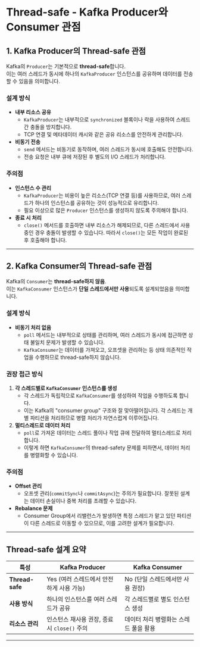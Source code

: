 

# Thread-safe - Kafka Producer와 Consumer 관점

## 1. Kafka Producer의 Thread-safe 관점
Kafka의 `Producer`는 기본적으로 **thread-safe**합니다.  
이는 여러 스레드가 동시에 하나의 `KafkaProducer` 인스턴스를 공유하며 데이터를 전송할 수 있음을 의미합니다.

### 설계 방식
- **내부 리소스 공유**
  - `KafkaProducer`는 내부적으로 `synchronized` 블록이나 락을 사용하여 스레드 간 충돌을 방지합니다.
  - TCP 연결 및 메타데이터 캐시와 같은 공유 리소스를 안전하게 관리합니다.
- **비동기 전송**
  - `send` 메서드는 비동기로 동작하며, 여러 스레드가 동시에 호출해도 안전합니다.
  - 전송 요청은 내부 큐에 저장된 후 별도의 I/O 스레드가 처리합니다.

### 주의점
- **인스턴스 수 관리**
  - `KafkaProducer`는 비용이 높은 리소스(TCP 연결 등)를 사용하므로, 여러 스레드가 하나의 인스턴스를 공유하는 것이 성능적으로 유리합니다.
  - 필요 이상으로 많은 `Producer` 인스턴스를 생성하지 않도록 주의해야 합니다.
- **종료 시 처리**
  - `close()` 메서드를 호출하면 내부 리소스가 해제되므로, 다른 스레드에서 사용 중인 경우 충돌이 발생할 수 있습니다. 따라서 `close()`는 모든 작업이 완료된 후 호출해야 합니다.

---

## 2. Kafka Consumer의 Thread-safe 관점
Kafka의 `Consumer`는 **thread-safe하지 않음**.  
이는 `KafkaConsumer` 인스턴스가 **단일 스레드에서만 사용**되도록 설계되었음을 의미합니다.

### 설계 방식
- **비동기 처리 없음**
  - `poll` 메서드는 내부적으로 상태를 관리하며, 여러 스레드가 동시에 접근하면 상태 불일치 문제가 발생할 수 있습니다.
  - `KafkaConsumer`는 데이터를 가져오고, 오프셋을 관리하는 등 상태 의존적인 작업을 수행하므로 thread-safe하지 않습니다.

### 권장 접근 방식
1. **각 스레드별로 `KafkaConsumer` 인스턴스를 생성**
   - 각 스레드가 독립적으로 `KafkaConsumer`를 생성하여 작업을 수행하도록 합니다.
   - 이는 Kafka의 "consumer group" 구조와 잘 맞아떨어집니다. 각 스레드는 개별 파티션을 처리하므로 병렬 처리가 자연스럽게 이루어집니다.
2. **멀티스레드로 데이터 처리**
   - `poll`로 가져온 데이터는 스레드 풀이나 작업 큐에 전달하여 멀티스레드로 처리합니다.
   - 이렇게 하면 `KafkaConsumer`의 thread-safety 문제를 피하면서, 데이터 처리를 병렬화할 수 있습니다.

### 주의점
- **Offset 관리**
  - 오프셋 관리(`commitSync`나 `commitAsync`)는 주의가 필요합니다. 잘못된 설계는 데이터 손실이나 중복 처리를 초래할 수 있습니다.
- **Rebalance 문제**
  - Consumer Group에서 리밸런스가 발생하면 특정 스레드가 맡고 있던 파티션이 다른 스레드로 이동할 수 있으므로, 이를 고려한 설계가 필요합니다.

---

## Thread-safe 설계 요약

| 특성             | Kafka Producer                              | Kafka Consumer                           |
|------------------|---------------------------------------------|------------------------------------------|
| **Thread-safe**   | Yes (여러 스레드에서 안전하게 사용 가능)      | No (단일 스레드에서만 사용 권장)          |
| **사용 방식**     | 하나의 인스턴스를 여러 스레드가 공유         | 각 스레드별로 별도 인스턴스 생성           |
| **리소스 관리**   | 인스턴스 재사용 권장, 종료 시 `close()` 주의 | 데이터 처리 병렬화는 스레드 풀을 활용      |

---